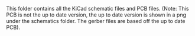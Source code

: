 This folder contains all the KiCad schematic files and PCB files. (Note: This PCB is not the up to date version, the up to date version is shown in a png under the schematics folder. The gerber files are based off the up to date PCB).
